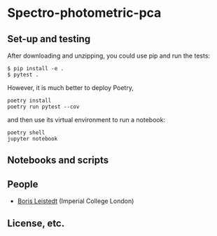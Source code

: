 
# Spectro-photometric-pca


## Set-up and testing

After downloading and unzipping, you could use pip and run the tests:
```
$ pip install -e .
$ pytest .
```

However, it is much better to deploy Poetry,
```
poetry install
poetry run pytest --cov
```
and then use its virtual environment to run a notebook:
```
poetry shell
jupyter notebook
```

## Notebooks and scripts


## People
* [Boris Leistedt](https://github.com/ixkael) (Imperial College London)

## License, etc.
